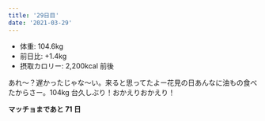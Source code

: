 ```yaml
---
title: '29日目'
date: '2021-03-29'
---
```


- 体重: 104.6kg
- 前日比: +1.4kg
- 摂取カロリー: 2,200kcal 前後

あれ〜？遅かったじゃな〜い。来ると思ってたよー花見の日あんなに油もの食べたからさー。104kg 台久しぶり！おかえりおかえり！

**マッチョまであと 71 日**
